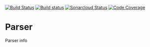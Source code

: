 [![Build Status](https://travis-ci.com/Rassol/Parser.svg?token=xAHsQX5aMZqa1NArNh4q&branch=master)](https://travis-ci.com/Rassol/Parser)
[![Build status](https://ci.appveyor.com/api/projects/status/wqdtj84fomv95an4?svg=true)](https://ci.appveyor.com/project/Rassol/parser)
[![Sonarcloud Status](https://sonarcloud.io/api/project_badges/measure?project=Rassol_Parser&metric=alert_status)](https://sonarcloud.io/dashboard?id=Rassol_Parser)
[![Code Coverage](https://codecov.io/gh/Rassol/Parser/branch/master/graphs/badge.svg)](https://codecov.io/gh/Rassol/Parser)
# Parser
Parser info

